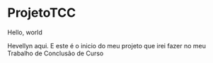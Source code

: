 # ProjetoTCC

Hello, world

Hevellyn aqui. E este é o inicio do meu projeto que irei fazer no meu Trabalho
de Conclusão de Curso
